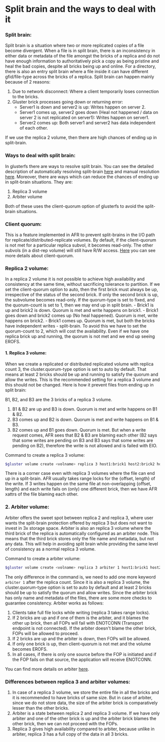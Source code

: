# Split brain and the ways to deal with it

### Split brain:
Split brain is a situation where two or more replicated copies of a file become divergent. When a file is in split brain, there is an inconsistency in either data or metadata of the file amongst the bricks of a replica and do not have enough information to authoritatively pick a copy as being pristine and heal the bad copies, despite all bricks being up and online. For a directory, there is also an entry split brain where a file inside it can have different gfid/file-type across the bricks of a replica. Split brain can happen mainly because of 2 reasons:
1. Due to network disconnect:
Where a client temporarily loses connection to the bricks.
2. Gluster brick processes going down or returning error:
    - Server1 is down and server2 is up: Writes happen on server 2.
    - Server1 comes up, server2 goes down (Heal not happened / data on server 2 is not replicated on server1): Writes happen on server1.
    - Server2 comes up: Both server1 and server2 has data independent of each other.

If we use the replica 2 volume, then there are high chances of ending up in split-brain.

### Ways to deal with split brain:
In glusterfs there are ways to resolve split brain. You can see the detailed description of automatically resolving split-brain [here](../Troubleshooting/heal-info-and-split-brain-resolution.md) and manual resolution [here](../Troubleshooting/split-brain.md). Moreover, there are ways which can reduce the chances of ending up in split-brain situations. They are:
1. Replica 3 volume
2. Arbiter volume

Both of these uses the client-quorum option of glusterfs to avoid the split-brain situations.

### Client quorum:
This is a feature implemented in AFR to prevent split-brains in the I/O path for replicate/distributed-replicate volumes. By default, if the client-quorum is not met for a particular replica subvol, it becomes read-only. The other subvols (in a dist-rep volume) will still have R/W access. [Here](arbiter-volumes-and-quorum.md#client-quorum) you can see more details about client-quorum.

### Replica 2 volume:
In a replica 2 volume it is not possible to achieve high availability and consistency at the same time, without sacrificing tolerance to partition. If we set the client-quorum option to auto, then the first brick must always be up, irrespective of the status of the second brick. If only the second brick is up, the subvolume becomes read-only.
If the quorum-type is set to fixed, and the quorum-count is set to 1, then we may end up in split brain.
    - Brick1 is up and brick2 is down. Quorum is met and write happens on brick1.
    - Brick1 goes down and brick2 comes up (No heal happened). Quorum is met, write happens on brick2.
    - Brick1 comes up. Quorum is met, but both the bricks have independent writes - split-brain.
To avoid this we have to set the quorum-count to 2, which will cost the availability. Even if we have one replica brick up and running, the quorum is not met and we end up seeing EROFS.

#### 1. Replica 3 volume:
When we create a replicated or distributed replicated volume with replica count 3, the cluster.quorum-type option is set to auto by default. That means at least 2 bricks should be up and running to satisfy the quorum and allow the writes. This is the recommended setting for a replica 3 volume and this should not be changed. Here is how it prevent files from ending up in split brain:

B1, B2, and B3 are the 3 bricks of a replica 3 volume.
1. B1 & B2 are up and B3 is down. Quorum is met and write happens on B1 & B2.
2. B3 comes up and B2 is down. Quorum is met and write happens on B1 & B3.
3. B2 comes up and B1 goes down. Quorum is met. But when a write request comes, AFR sees that B2 & B3 are blaming each other (B2 says that some writes are pending on B3 and B3 says that some writes are pending on B2), therefore the write is not allowed and is failed with EIO.

Command to create a replica 3 volume:
```sh
$gluster volume create <volname> replica 3 host1:brick1 host2:brick2 host3:brick3
```
There is a corner case even with replica 3 volumes where the file can end up in a split-brain. AFR usually takes range locks for the {offset, length} of the write. If 3 writes happen on the same file at non-overlapping {offset, length} and each write fails on (only) one different brick, then we have AFR xattrs of the file blaming each other.

### 2. Arbiter volume:
Arbiter offers the sweet spot between replica 2 and replica 3, where user wants the split-brain protection offered by replica 3 but does not want to invest in 3x storage space. Arbiter is also an replica 3 volume where the third brick of the replica is automatically configured as an arbiter node. This means that the third brick stores only the file name and metadata, but not any data. This will help in avoiding split brain while providing the same level of consistency as a normal replica 3 volume.

Command to create a arbiter volume:
```sh
$gluster volume create <volname> replica 3 arbiter 1 host1:brick1 host2:brick2 host3:brick3
```

The only difference in the command is, we need to add one more keyword ``` arbiter 1 ``` after the replica count. Since it is also a replica 3 volume, the cluster.quorum-type option is set to auto by default and at least 2 bricks should be up to satisfy the quorum and allow writes.
Since the arbiter brick has only name and metadata of the files, there are some more checks to guarantee consistency. Arbiter works as follows:

1. Clients take full file locks while writing (replica 3 takes range locks).
2. If 2 bricks are up and if one of them is the arbiter, and it blames the other up brick, then all FOPs will fail with ENOTCONN (Transport endpoint is not connected). If the arbiter doesn't blame the other brick, FOPs will be allowed to proceed.
3. If 2 bricks are up and the arbiter is down, then FOPs will be allowed.
4. If only one brick is up, then client-quorum is not met and the volume becomes EROFS.
5. In all cases, if there is only one source before the FOP is initiated and if the FOP fails on that source, the application will receive ENOTCONN.

You can find more details on arbiter [here](arbiter-volumes-and-quorum.md).

### Differences between replica 3 and arbiter volumes:
1. In case of a replica 3 volume, we store the entire file in all the bricks and it is recommended to have bricks of same size. But in case of arbiter, since we do not store data, the size of the arbiter brick is comparatively lesser than the other bricks.
2. Arbiter is a state between replica 2 and replica 3 volume. If we have only arbiter and one of the other brick is up and the arbiter brick blames the other brick, then we can not proceed with the FOPs.
4. Replica 3 gives high availability compared to arbiter, because unlike in arbiter, replica 3 has a full copy of the data in all 3 bricks.
